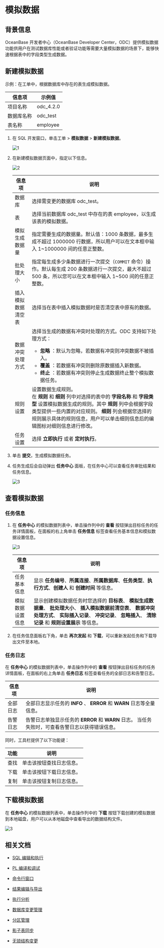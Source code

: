 # 模拟数据

## 背景信息

OceanBase 开发者中心（OceanBase Developer Center，ODC）提供模拟数据功能供用户在测试数据库性能或者验证功能等需要大量模拟数据的场景下，能够快速根据表中的字段类型生成数据。

## 新建模拟数据

示例：在工单中，根据数据库中存在的表生成模拟数据。

| 信息项 | 示例值 |
| -------- | -------- |
|项目名称 | odc_4.2.0 |
|数据库名称|odc_test|
|表名称|employee|

1. 在 SQL 开发窗口，单击工单 > **模拟数据** > **新建模拟数据**。

   ![1](https://obbusiness-private.oss-cn-shanghai.aliyuncs.com/doc/img/odc/420/sql-development/data%20mocking/1.png)

2. 在新建模拟数据页面中，指定以下信息。

   ![2](https://obbusiness-private.oss-cn-shanghai.aliyuncs.com/doc/img/odc/420/sql-development/data%20mocking/2.png)

   | 信息项 | 说明 |
   | -------- | -------- |
   |数据库 | 选择需变更的数据库 odc_test。 |
   |表|选择当前数据库 odc_test 中存在的表 employee，以生成该表的模拟数据。|
   |模拟生成数据量|指定需要生成的数据量。默认值：1000 条数据，最多生成不超过 1000000 行数据，所以用户可以在文本框中输入 1\~1000000 间的任意正整数。|
   |批处理大小|指定每生成多少条数据进行一次提交（`COMMIT` 命令）操作。默认每生成 200 条数据进行一次提交，最大不超过 500 条，所以您可以在文本框中输入 1\~500 间的任意正整数。|
   |插入模拟数据清空表|选择当在表中插入模拟数据时是否清空表中原有的数据。|
   |数据冲突处理方式|选择当生成的数据有冲突时处理的方式。ODC 支持如下处理方式：<ul><li>**忽略** ：默认为忽略，若数据有冲突则冲突数据不被插入。</li><li>**覆盖** ：若数据有冲突则删除原数据插入新数据。</li><li>**终止** ：若数据有冲突则停止生成数据终止整个模拟数据任务。</li></ul>|
   |规则设置|设置数据生成规则。<br>在 **规则** 和 **细则** 列中对选择的表中的 **字段名称** 和 **字段类型** 设置模拟数据生成的规则。其中 **规则** 列中会根据字段类型提供一些内置的对应规则。 **细则** 列会根据您选择的规则展示具体的规则信息，用户可以单击细则信息后的编辑图标对细则信息进行修改。|
   |任务设置|选择 **立即执行** 或者 **定时执行**。|

3. 单击 **提交**，生成模拟数据任务。

4. 任务生成后会自动弹出 **任务中心** 面板，在任务中心可以查看任务审批结果和任务信息。
   
   ![3](https://obbusiness-private.oss-cn-shanghai.aliyuncs.com/doc/img/odc/420/sql-development/data%20mocking/3.png)

    
## 查看模拟数据

### 任务信息 

1. 在 **任务中心** 的模拟数据列表中，单击操作列中的 **查看** 按钮弹出目标任务的任务详情面板，在面板的右上角单击 **任务信息** 标签查看任务基本信息和模拟数据设置信息。

   ![3](https://obbusiness-private.oss-cn-shanghai.aliyuncs.com/doc/img/odc/420/sql-development/data%20mocking/3.png)


   |   信息项    |  说明   |
   |----------|------------------|
   | 任务基本信息   | 显示 **任务编号**、**所属连接**、**所属数据库**、**任务类型**、**执行方式**、**创建人** 和 **创建时间** 等信息。|
   | 模拟数据设置信息 | 显示创建模拟数据任务时您选择的 **目标表**、 **模拟生成数据量**、 **批处理大小**、 **插入模拟数据前清空表**、 **数据冲突处理方式**、 **实际插入记录**、 **冲突记录**、 **忽略插入**、 **清除记录** 和 **规则设置展示** 等信息。 |

2. 在任务信息面板右下角，单击 **再次发起** 和 **下载**，可以重新发起任务和下载导出文件至本地。

### 任务日志 

在 **任务中心** 的模拟数据列表中，单击操作列中的 **查看** 按钮弹出目标任务的任务详情面板，在面板的右上角单击 **任务日志** 标签查看任务的全部日志和告警日志。


| 信息项  | 说明  |
|---------------|------------------|
| 全部日志 | 全部日志显示任务的 **INFO** 、 **ERROR** 和 **WARN** 日志等全量信息。  |
| 告警日志 | 告警日志单独显示任务的 **ERROR** 和 **WARN** 日志。 当任务失败时，可查看告警日志以获得错误信息。 |

同时，工具栏提供了以下功能键：

| 功能  |                            说明                             |
|------|-----------------------------------------------------------|
| 查找 | 单击该按钮查找日志信息。        |
| 下载 | 单击该按钮下载日志信息。 |
| 复制 | 单击该按钮复制日志信息。 |


## 下载模拟数据

在 **任务中心** 的模拟数据列表中，单击操作列中的 **下载** 按钮下载创建的模拟数据到本地磁盘，用户可以从本地磁盘中查看导出的数据结构文件。

![3](https://obbusiness-private.oss-cn-shanghai.aliyuncs.com/doc/img/odc/420/sql-development/data%20mocking/3.png)

## 相关文档

- [SQL 编辑和执行](../500.sql-development/100.sql-editing-and-execution.md)

- [PL 编译和调试](../500.sql-development/200.pl-compile-and-debug.md)

- [命令行窗口](../500.sql-development/300.command-line-window.md)

- [结果编辑与导出](../500.sql-development/400.result-editing-and-exporting.md)

- [执行分析](../500.sql-development/500.perform-analysis.md)

- [数据库变更管理](../700.database-change-management/500.database-change.md)

- [分区管理](../800.data-Lifecycle-management/300.partition-scheme.md)

- [影子表同步](../700.database-change-management/800.shadow-table-synchronization.md)

- [无锁结构变更](../700.database-change-management/700.table-structure-change.md)

